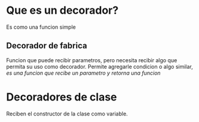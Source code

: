 # Que es un decorador?

Es como una funcion simple

## Decorador de fabrica
Funcion que puede recibir parametros, pero necesita recibir algo que permita su uso como decorador. 
Permite agregarle condicion o algo similar, *es una funcion que recibe un parametro y retorna una funcion*
# Decoradores de clase
Reciben el constructor de la clase como variable.

